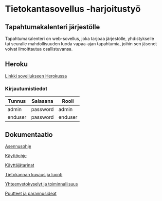 # Tietokantasovellus -harjoitustyö

## Tapahtumakalenteri järjestölle

Tapahtumakalenteri on web-sovellus, joka tarjoaa järjestölle, yhdistykselle tai seuralle mahdollisuuden luoda vapaa-ajan tapahtumia, joihin sen jäsenet voivat ilmoittautua osallistuvansa.

## Heroku

[Linkki sovellukseen Herokussa](https://young-ocean-99854.herokuapp.com)

### Kirjautumistiedot
|Tunnus|Salasana|Rooli|
|-------|--------|-----|
|admin  |password|admin|
|enduser|password|enduser|

## Dokumentaatio

[Asennusohje](https://github.com/hoffrenm/tapahtumakalenteri/blob/master/dokumentaatio/installationguide.md)

[Käyttöohje](https://github.com/hoffrenm/tapahtumakalenteri/blob/master/dokumentaatio/userguide.md)

[Käyttäjätarinat](https://github.com/hoffrenm/tapahtumakalenteri/blob/master/dokumentaatio/userstories.md)

[Tietokannan kuvaus ja luonti](https://github.com/hoffrenm/tapahtumakalenteri/blob/master/dokumentaatio/databasemanual.md)

[Yhteenvetokyselyt ja toiminnallisuus](https://github.com/hoffrenm/tapahtumakalenteri/blob/master/dokumentaatio/queries.md)

[Puutteet ja parannusideat](https://github.com/hoffrenm/tapahtumakalenteri/blob/master/dokumentaatio/improvements.md)
